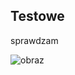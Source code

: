 ## Testowe
sprawdzam

![obraz](https://user-images.githubusercontent.com/100040541/233152202-270ed4ab-09d5-4093-82d7-e4ad5c1cb22c.png)
